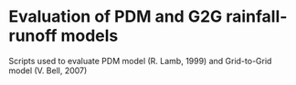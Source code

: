 # Evaluation of PDM and G2G rainfall-runoff models
Scripts used to evaluate PDM model (R. Lamb, 1999) and Grid-to-Grid model (V. Bell, 2007)
